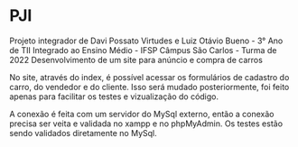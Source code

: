 # PJI
 Projeto integrador de Davi Possato Virtudes e Luiz Otávio Bueno - 3° Ano de TII Integrado ao Ensino Médio - IFSP Câmpus São Carlos - Turma de 2022
 Desenvolvimento de um site para anúncio e compra de carros

 No site, através do index, é possível acessar os formulários de cadastro do carro, do vendedor e do cliente. Isso será mudado posteriormente, foi feito apenas para facilitar os testes e vizualização do código.

 A conexão é feita com um servidor do MySql externo, então a conexão precisa ser veita e validada no xampp e no phpMyAdmin. Os testes estão sendo validados diretamente no MySql.
